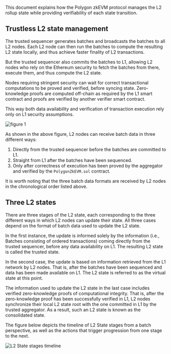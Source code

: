 This document explains how the Polygon zkEVM protocol manages the L2 rollup state while providing verifiability of each state transition.

## Trustless L2 state management

The trusted sequencer generates batches and broadcasts the batches to all L2 nodes. Each L2 node can then run the batches to compute the resulting L2 state locally, and thus achieve faster finality of L2 transactions.

But the trusted sequencer also commits the batches to L1, allowing L2 nodes who rely on the Ethereum security to fetch the batches from there, execute them, and thus compute the L2 state.

Nodes requiring stringent security can wait for correct transactional computations to be proved and verified, before syncing state. Zero-knowledge proofs are computed off-chain as required by the L1 smart contract and proofs are verified by another verifier smart contract.

This way both data availability and verification of transaction execution rely only on L1 security assumptions.

![figure 1](../../../img/zkEVM/01L2-overview-l2-state-management.png)

As shown in the above figure, L2 nodes can receive batch data in three different ways:

1. Directly from the trusted sequencer before the batches are committed to L1.
2. Straight from L1 after the batches have been sequenced.
3. Only after correctness of execution has been proved by the aggregator and verified by the `PolygonZkEVM.sol` contract.

It is worth noting that the three batch data formats are received by L2 nodes in the chronological order listed above.

## Three L2 states

There are three stages of the L2 state, each corresponding to the three different ways in which L2 nodes can update their state. All three cases depend on the format of batch data used to update the L2 state.

In the first instance, the update is informed solely by the information (i.e., Batches consisting of ordered transactions) coming directly from the trusted sequencer, before any data availability on L1. The resulting L2 state is called the trusted state.

In the second case, the update is based on information retrieved from the L1 network by L2 nodes. That is, after the batches have been sequenced and data has been made available on L1. The L2 state is referred to as the virtual state at this point.

The information used to update the L2 state in the last case includes verified zero-knowledge proofs of computational integrity. That is, after the zero-knowledge proof has been successfully verified in L1, L2 nodes synchronize their local L2 state root with the one committed in L1 by the trusted aggregator. As a result, such an L2 state is known as the consolidated state.

The figure below depicts the timeline of L2 State stages from a batch perspective, as well as the actions that trigger progression from one stage to the next.

![L2 State stages timeline](../../../img/zkEVM/02l2-l2-state-timeline.png)
